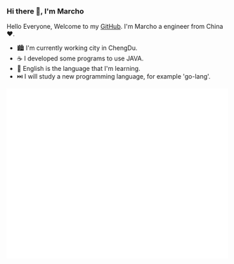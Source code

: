 ### Hi there 👋, I'm Marcho

Hello Everyone, Welcome to my [GitHub](https://github.com/marchocode).  I'm Marcho a engineer from China :heart:.



- :cityscape: I'm currently working city in ChengDu.
- :coffee: I developed some programs to use JAVA.
- :book: English is the language that I'm learning.
- :next_track_button: I will study a new programming language, for example 'go-lang'.



![Metrics](./github-metrics.svg)

